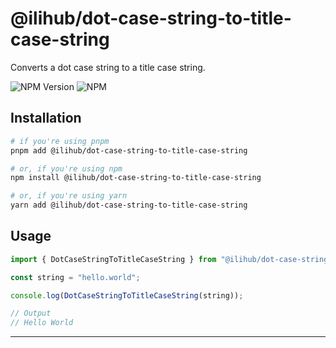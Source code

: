# @ilihub/dot-case-string-to-title-case-string

Converts a dot case string to a title case string.

![NPM Version](https://img.shields.io/npm/v/%40ilihub%2Fdot-case-string-to-title-case-string?color=33cd56&logo=npm)
![NPM](https://img.shields.io/npm/l/%40ilihub%2Fdot-case-string-to-title-case-string)

## Installation

```bash
# if you're using pnpm
pnpm add @ilihub/dot-case-string-to-title-case-string

# or, if you're using npm
npm install @ilihub/dot-case-string-to-title-case-string

# or, if you're using yarn
yarn add @ilihub/dot-case-string-to-title-case-string
```

## Usage

```javascript
import { DotCaseStringToTitleCaseString } from "@ilihub/dot-case-string-to-title-case-string";

const string = "hello.world";

console.log(DotCaseStringToTitleCaseString(string));

// Output
// Hello World
```

---
